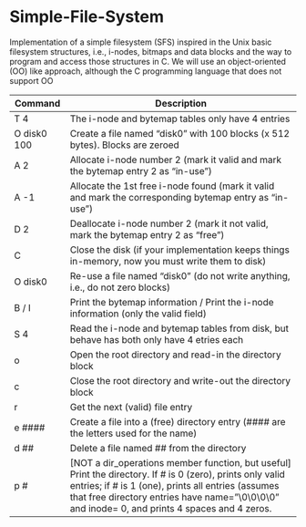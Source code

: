 # Simple-File-System

Implementation of a simple filesystem (SFS) inspired in the Unix basic filesystem structures, i.e., i-nodes, bitmaps and data blocks and the way to program and access those structures in C. We will use an object-oriented (OO) like approach, although the C programming language that does not support OO

| Command | Description |
| --- | --- |
| T 4 | The i-node and bytemap tables only have 4 entries |
| O disk0 100 | Create a file named “disk0” with 100 blocks (x 512 bytes). Blocks are zeroed |
| A 2 | Allocate i-node number 2 (mark it valid and mark the bytemap entry 2 as “in-use”) |  
| A -1 | Allocate the 1st free i-node found (mark it valid and mark the corresponding bytemap entry as “in-use”) |
| D 2 | Deallocate i-node number 2 (mark it not valid, mark the bytemap entry 2 as “free”) |
| C | Close the disk (if your implementation keeps things in-memory, now you must write them to disk) |
| O disk0 | Re-use a file named “disk0” (do not write anything, i.e., do not zero blocks) |
| B / I | Print the bytemap information / Print the i-node information (only the valid field) |
| S 4 | Read the i-node and bytemap tables from disk, but behave has both only have 4 etries each |
| o | Open the root directory and read-in the directory block |
| c | Close the root directory and write-out the directory block|
| r | Get the next (valid) file entry |
| e #### | Create a file into a (free) directory entry (#### are the letters used for the name) |
| d ## | Delete a file named ## from the directory |
| p # | [NOT a dir_operations member function, but useful] Print the directory. If # is 0 (zero), prints only valid entries; if # is 1 (one), prints all entries (assumes that free directory entries have name=”\0\0\0\0” and inode= 0, and prints 4 spaces and 4 zeros. |
